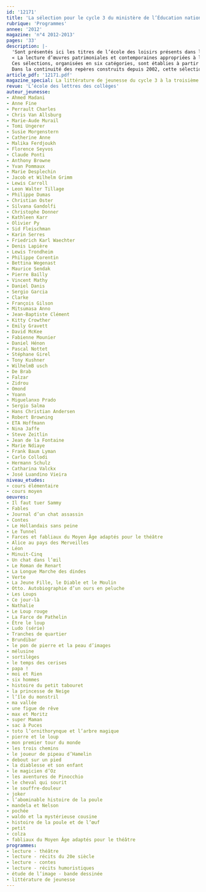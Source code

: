 ```yaml
---
id: '12171'
title: 'La sélection pour le cycle 3 du ministère de l’Éducation nationale'
rubrique: 'Programmes'
annee: '2012'
magazine: 'n°4 2012-2013'
pages: '33'
description: |-
  'Sont présentés ici les titres de l’école des loisirs présents dans la liste de référence 2013 actualisée par le ministère de l’Éducation nationale : albums, bandes dessinées, contes et fables, romans et récits, théâtre.
  « La lecture d’œuvres patrimoniales et contemporaines appropriées à l’âge des élèves leur permet de se constituer une première culture littéraire partagée. Elle contribue à l’acquisition de la maîtrise de la langue. Pour aider les enseignants à choisir des œuvres, le ministère propose des sélections de livres.
  Ces sélections, organisées en six catégories, sont établies à partir de plusieurs critères : – la qualité littéraire des œuvres ; – l’accessibilité des textes ; – l’équilibre entre des ouvrages patrimoniaux, des classiques et des publications récentes ; – la disponibilité des titres ; – la diversité des auteurs, des illustrateurs, des éditeurs... – l’ouverture des pratiques pédagogiques et éducatives qu’elles permettent. [...]
  Dans la continuité des repères construits depuis 2002, cette sélection tient compte des ouvrages et des auteurs déjà rencontrés au cycle des apprentissages fondamentaux et reprend certaines propositions des listes de référence antérieures. » (Ministère de l’Éducation nationale, Éduscol).'
article_pdf: '12171.pdf'
magazine_special: La littérature de jeunesse du cycle 3 à la troisième
revue: 'L’école des lettres des collèges'
auteur_jeunesse:
- Ahmed Madani
- Anne Fine
- Perrault Charles
- Chris Van Allsburg
- Marie-Aude Murail
- Tomi Ungerer
- Susie Morgenstern
- Catherine Anne
- Malika Ferdjoukh
- Florence Seyvos
- Claude Ponti
- Anthony Browne
- Yvan Pommaux
- Marie Desplechin
- Jacob et Wilhelm Grimm
- Lewis Carroll
- Leon Walter Tillage
- Philippe Dumas
- Christian Oster
- Silvana Gandolfi
- Christophe Donner
- Kathleen Karr
- Olivier Py
- Sid Fleischman
- Karin Serres
- Friedrich Karl Waechter
- Denis Lapière
- Lewis Trondheim
- Philippe Corentin
- Bettina Wegenast
- Maurice Sendak
- Pierre Bailly
- Vincent Mathy
- Daniel Danis
- Sergio Garcia
- Clarke
- François Gilson
- Mitsumasa Anno
- Jean-Baptiste Clément
- Kitty Crowther
- Emily Gravett
- David McKee
- Fabienne Mounier
- Daniel Hénon
- Pascal Nottet
- Stéphane Girel
- Tony Kushner
- WilhelmB usch
- De Brab
- Falzar
- Zidrou
- Omond
- Yoann
- Miguelanxo Prado
- Sergio Salma
- Hans Christian Andersen
- Robert Browning
- ETA Hoffmann
- Nina Jaffe
- Steve Zeitlin
- Jean de la Fontaine
- Marie Ndiaye
- Frank Baum Lyman
- Carlo Collodi
- Hermann Schulz
- Catharina Valckx
- José Luandino Vieira
niveau_etudes:
- cours élémentaire
- cours moyen
oeuvres:
- Il faut tuer Sammy
- Fables
- Journal d’un chat assassin
- Contes
- Le Hollandais sans peine
- Le Tunnel
- Farces et fabliaux du Moyen Âge adaptés pour le théâtre
- Alice au pays des Merveilles
- Léon
- Minuit-Cinq
- Un chat dans l’œil
- Le Roman de Renart
- La Longue Marche des dindes
- Verte
- La Jeune Fille, le Diable et le Moulin
- Otto. Autobiographie d’un ours en peluche
- Les Loups
- Ce jour-là
- Nathalie
- Le Loup rouge
- La Farce de Pathelin
- Être le loup
- Ludo (série)
- Tranches de quartier
- Brundibar
- le pon de pierre et la peau d’images
- mélusine
- sortilèges
- le temps des cerises
- papa !
- moi et Rien
- six hommes
- histoire du petit tabouret
- la princesse de Neige
- l’île du monstril
- ma vallée
- une figue de rêve
- max et Moritz
- super Maman
- sac à Puces
- toto l’ornithorynque et l’arbre magique
- pierre et le loup
- mon premier tour du monde
- les trois chemins
- le joueur de pipeau d’Hamelin
- debout sur un pied
- la diablesse et son enfant
- le magicien d’Oz
- les aventures de Pinocchio
- le cheval qui sourit
- le souffre-douleur
- joker
- l’abominable histoire de la poule
- mandela et Nelson
- pochée
- waldo et la mystérieuse cousine
- histoire de la poule et de l’œuf
- petit
- colza
- fabliaux du Moyen Âge adaptés pour le théâtre
programmes:
- lecture - théâtre
- lecture - récits du 20e siècle
- lecture - contes
- lecture - récits humoristiques
- étude de l’image - bande dessinée
- littérature de jeunesse
---
```

